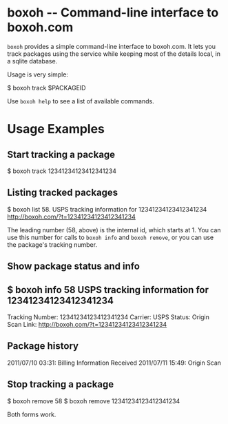 boxoh -- Command-line interface to boxoh.com
============================================

`boxoh` provides a simple command-line interface to boxoh.com.  It lets you
track packages using the service while keeping most of the details local, in a
sqlite database.

Usage is very simple:

  $ boxoh track $PACKAGEID

Use `boxoh help` to see a list of available commands.

Usage Examples
==============

Start tracking a package
------------------------

  $ boxoh track 12341234123412341234

Listing tracked packages
------------------------

  $ boxoh list
    58. USPS tracking information for 12341234123412341234 <http://boxoh.com/?t=12341234123412341234>

The leading number (58, above) is the internal id, which starts at 1.  You can use this number for calls to `boxoh info` and `boxoh remove`, or you can use the package's tracking number.

Show package status and info
----------------------------

  $ boxoh info 58
  USPS tracking information for 12341234123412341234
  -----------------------------------------------
  Tracking Number: 12341234123412341234
  Carrier: USPS
  Status: Origin Scan
  Link: http://boxoh.com/?t=12341234123412341234

  Package history
  ---------------
  2011/07/10 03:31: Billing Information Received
  2011/07/11 15:49: Origin Scan

Stop tracking a package
-----------------------

  $ boxoh remove 58
  $ boxoh remove 12341234123412341234

Both forms work.
